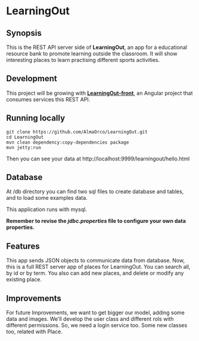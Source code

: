# LearningOut
## Synopsis
This is the REST API server side of **LearningOut**, an app for a educational resource bank to promote learning outside the classroom.
It will show interesting places to learn practising different sports activities.

## Development
This project will be growing with **[LearningOut-front](https://github.com/AlmaOrco/LearningOut-Angular)**, an Angular project that consumes services this REST API.

## Running locally
```
git clone https://github.com/AlmaOrco/LearningOut.git
cd LearningOut
mvn clean dependency:copy-dependencies package
mvn jetty:run
```

Then you can see your data at http://localhost:9999/learningout/hello.html

## Database
At /db directory you can find two sql files to create database and tables, and to load some examples data.

This application runs with mysql.

**Remember to revise the *jdbc.properties* file to configure your own data properties.**

## Features
This app sends JSON objects to communicate data from database.
Now, this is a full REST server app of places for LearningOut.
You can search all, by id or by term. You also can add new places, and delete or modify any existing place.

## Improvements
For future Improvements, we want to get bigger our model, adding some data and images.
We'll develop the user class and different rols with different permissions. So, we need a login service too.
Some new classes too, related with Place.
